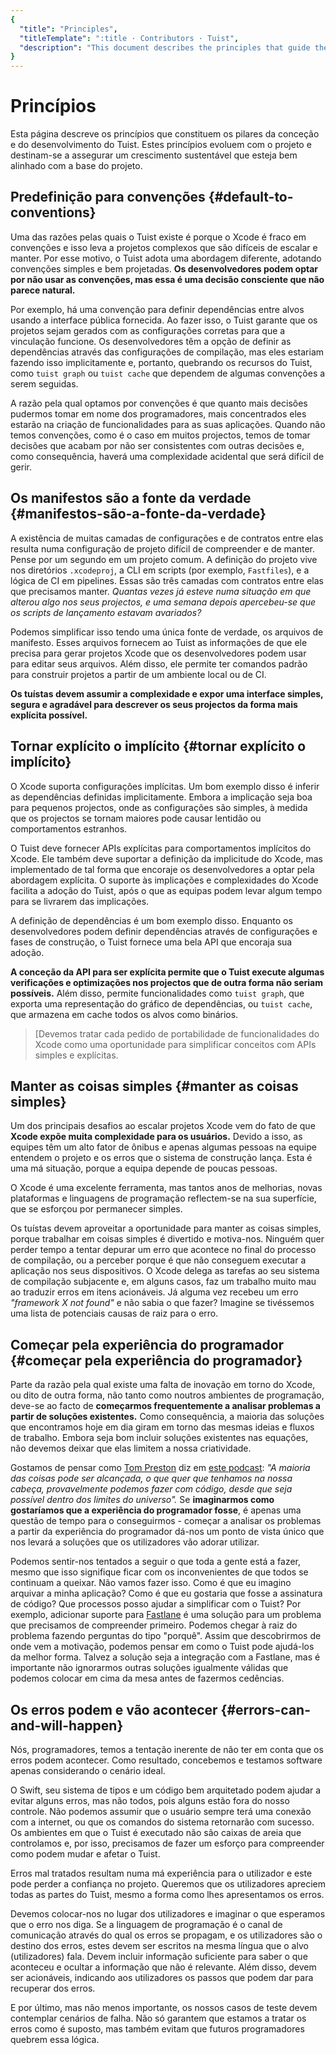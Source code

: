 ```yaml
---
{
  "title": "Principles",
  "titleTemplate": ":title · Contributors · Tuist",
  "description": "This document describes the principles that guide the development of Tuist."
}
---
```

# Princípios

Esta página descreve os princípios que constituem os pilares da conceção e do
desenvolvimento do Tuist. Estes princípios evoluem com o projeto e destinam-se a
assegurar um crescimento sustentável que esteja bem alinhado com a base do
projeto.

## Predefinição para convenções {#default-to-conventions}

Uma das razões pelas quais o Tuist existe é porque o Xcode é fraco em convenções
e isso leva a projetos complexos que são difíceis de escalar e manter. Por esse
motivo, o Tuist adota uma abordagem diferente, adotando convenções simples e bem
projetadas. **Os desenvolvedores podem optar por não usar as convenções, mas
essa é uma decisão consciente que não parece natural.**

Por exemplo, há uma convenção para definir dependências entre alvos usando a
interface pública fornecida. Ao fazer isso, o Tuist garante que os projetos
sejam gerados com as configurações corretas para que a vinculação funcione. Os
desenvolvedores têm a opção de definir as dependências através das configurações
de compilação, mas eles estariam fazendo isso implicitamente e, portanto,
quebrando os recursos do Tuist, como `tuist graph` ou `tuist cache` que dependem
de algumas convenções a serem seguidas.

A razão pela qual optamos por convenções é que quanto mais decisões pudermos
tomar em nome dos programadores, mais concentrados eles estarão na criação de
funcionalidades para as suas aplicações. Quando não temos convenções, como é o
caso em muitos projectos, temos de tomar decisões que acabam por não ser
consistentes com outras decisões e, como consequência, haverá uma complexidade
acidental que será difícil de gerir.

## Os manifestos são a fonte da verdade {#manifestos-são-a-fonte-da-verdade}

A existência de muitas camadas de configurações e de contratos entre elas
resulta numa configuração de projeto difícil de compreender e de manter. Pense
por um segundo em um projeto comum. A definição do projeto vive nos diretórios
`.xcodeproj`, a CLI em scripts (por exemplo, `Fastfiles`), e a lógica de CI em
pipelines. Essas são três camadas com contratos entre elas que precisamos
manter. *Quantas vezes já esteve numa situação em que alterou algo nos seus
projectos, e uma semana depois apercebeu-se que os scripts de lançamento estavam
avariados?*

Podemos simplificar isso tendo uma única fonte de verdade, os arquivos de
manifesto. Esses arquivos fornecem ao Tuist as informações de que ele precisa
para gerar projetos Xcode que os desenvolvedores podem usar para editar seus
arquivos. Além disso, ele permite ter comandos padrão para construir projetos a
partir de um ambiente local ou de CI.

**Os tuístas devem assumir a complexidade e expor uma interface simples, segura
e agradável para descrever os seus projectos da forma mais explícita possível.**

## Tornar explícito o implícito {#tornar explícito o implícito}

O Xcode suporta configurações implícitas. Um bom exemplo disso é inferir as
dependências definidas implicitamente. Embora a implicação seja boa para
pequenos projectos, onde as configurações são simples, à medida que os projectos
se tornam maiores pode causar lentidão ou comportamentos estranhos.

O Tuist deve fornecer APIs explícitas para comportamentos implícitos do Xcode.
Ele também deve suportar a definição da implicitude do Xcode, mas implementado
de tal forma que encoraje os desenvolvedores a optar pela abordagem explícita. O
suporte às implicações e complexidades do Xcode facilita a adoção do Tuist, após
o que as equipas podem levar algum tempo para se livrarem das implicações.

A definição de dependências é um bom exemplo disso. Enquanto os desenvolvedores
podem definir dependências através de configurações e fases de construção, o
Tuist fornece uma bela API que encoraja sua adoção.

**A conceção da API para ser explícita permite que o Tuist execute algumas
verificações e optimizações nos projectos que de outra forma não seriam
possíveis.** Além disso, permite funcionalidades como `tuist graph`, que exporta
uma representação do gráfico de dependências, ou `tuist cache`, que armazena em
cache todos os alvos como binários.

> [Devemos tratar cada pedido de portabilidade de funcionalidades do Xcode como
> uma oportunidade para simplificar conceitos com APIs simples e explícitas.

## Manter as coisas simples {#manter as coisas simples}

Um dos principais desafios ao escalar projetos Xcode vem do fato de que **Xcode
expõe muita complexidade para os usuários.** Devido a isso, as equipes têm um
alto fator de ônibus e apenas algumas pessoas na equipe entendem o projeto e os
erros que o sistema de construção lança. Esta é uma má situação, porque a equipa
depende de poucas pessoas.

O Xcode é uma excelente ferramenta, mas tantos anos de melhorias, novas
plataformas e linguagens de programação reflectem-se na sua superfície, que se
esforçou por permanecer simples.

Os tuístas devem aproveitar a oportunidade para manter as coisas simples, porque
trabalhar em coisas simples é divertido e motiva-nos. Ninguém quer perder tempo
a tentar depurar um erro que acontece no final do processo de compilação, ou a
perceber porque é que não conseguem executar a aplicação nos seus dispositivos.
O Xcode delega as tarefas ao seu sistema de compilação subjacente e, em alguns
casos, faz um trabalho muito mau ao traduzir erros em itens acionáveis. Já
alguma vez recebeu um erro *"framework X not found"* e não sabia o que fazer?
Imagine se tivéssemos uma lista de potenciais causas de raiz para o erro.

## Começar pela experiência do programador {#começar pela experiência do programador}

Parte da razão pela qual existe uma falta de inovação em torno do Xcode, ou dito
de outra forma, não tanto como noutros ambientes de programação, deve-se ao
facto de **começarmos frequentemente a analisar problemas a partir de soluções
existentes.** Como consequência, a maioria das soluções que encontramos hoje em
dia giram em torno das mesmas ideias e fluxos de trabalho. Embora seja bom
incluir soluções existentes nas equações, não devemos deixar que elas limitem a
nossa criatividade.

Gostamos de pensar como [Tom Preston](https://tom.preston-werner.com/) diz em
[este podcast](https://tom.preston-werner.com/): *"A maioria das coisas pode ser
alcançada, o que quer que tenhamos na nossa cabeça, provavelmente podemos fazer
com código, desde que seja possível dentro dos limites do universo".* Se
**imaginarmos como gostaríamos que a experiência do programador fosse**, é
apenas uma questão de tempo para o conseguirmos - começar a analisar os
problemas a partir da experiência do programador dá-nos um ponto de vista único
que nos levará a soluções que os utilizadores vão adorar utilizar.

Podemos sentir-nos tentados a seguir o que toda a gente está a fazer, mesmo que
isso signifique ficar com os inconvenientes de que todos se continuam a queixar.
Não vamos fazer isso. Como é que eu imagino arquivar a minha aplicação? Como é
que eu gostaria que fosse a assinatura de código? Que processos posso ajudar a
simplificar com o Tuist? Por exemplo, adicionar suporte para
[Fastlane](https://fastlane.tools/) é uma solução para um problema que
precisamos de compreender primeiro. Podemos chegar à raiz do problema fazendo
perguntas do tipo "porquê". Assim que descobrirmos de onde vem a motivação,
podemos pensar em como o Tuist pode ajudá-los da melhor forma. Talvez a solução
seja a integração com a Fastlane, mas é importante não ignorarmos outras
soluções igualmente válidas que podemos colocar em cima da mesa antes de
fazermos cedências.

## Os erros podem e vão acontecer {#errors-can-and-will-happen}

Nós, programadores, temos a tentação inerente de não ter em conta que os erros
podem acontecer. Como resultado, concebemos e testamos software apenas
considerando o cenário ideal.

O Swift, seu sistema de tipos e um código bem arquitetado podem ajudar a evitar
alguns erros, mas não todos, pois alguns estão fora do nosso controle. Não
podemos assumir que o usuário sempre terá uma conexão com a internet, ou que os
comandos do sistema retornarão com sucesso. Os ambientes em que o Tuist é
executado não são caixas de areia que controlamos e, por isso, precisamos de
fazer um esforço para compreender como podem mudar e afetar o Tuist.

Erros mal tratados resultam numa má experiência para o utilizador e este pode
perder a confiança no projeto. Queremos que os utilizadores apreciem todas as
partes do Tuist, mesmo a forma como lhes apresentamos os erros.

Devemos colocar-nos no lugar dos utilizadores e imaginar o que esperamos que o
erro nos diga. Se a linguagem de programação é o canal de comunicação através do
qual os erros se propagam, e os utilizadores são o destino dos erros, estes
devem ser escritos na mesma língua que o alvo (utilizadores) fala. Devem incluir
informação suficiente para saber o que aconteceu e ocultar a informação que não
é relevante. Além disso, devem ser acionáveis, indicando aos utilizadores os
passos que podem dar para recuperar dos erros.

E por último, mas não menos importante, os nossos casos de teste devem
contemplar cenários de falha. Não só garantem que estamos a tratar os erros como
é suposto, mas também evitam que futuros programadores quebrem essa lógica.
